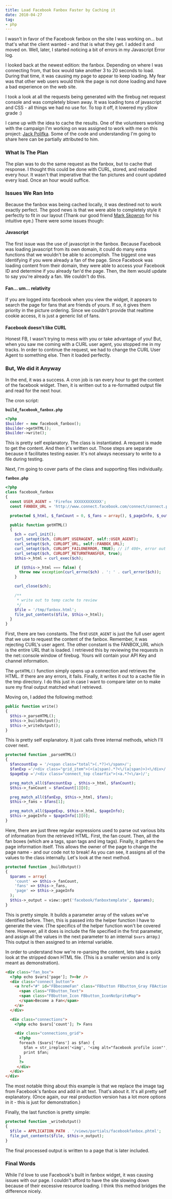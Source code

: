 ```yaml
---
title: Load Facebook Fanbox Faster by Caching it
date: 2010-04-27
tag:
- php
---
```

I wasn't in favor of the Facebook fanbox on the site I was working on... but that's what the client wanted - and that is what they get.  I added it and moved on.  Well, later, I started noticing a bit of errors in my Javascript Error log.  

<!--more-->

I looked back at the newest edition: the fanbox.  Depending on where I was connecting from, that box would take another 3 to 20 seconds to load.  During that time, it was causing my page to appear to keep loading.  My fear was that other web users would think the page is not done loading and have a bad experience on the web site.

I took a look at all the requests being generated with the firebug net request console and was completely blown away.  It was loading tons of javascript and CSS - all things we had no use for.  To top it off, it lowered my ySlow grade :)

I came up with the idea to cache the results.  One of the volunteers working with the campaign I'm working on was assigned to work with me on this project: <a href="http://www.jackpolifka.com/">Jack Polifka</a>.  Some of the code and understanding I'm going to share here can be partially attributed to him.

### What Is The Plan

The plan was to do the same request as the fanbox, but to cache that response.  I thought this could be done with CURL, stored, and reloaded every hour.  It wasn't that imperative that the fan pictures and count updated every load.  Once an hour would suffice.

### Issues We Ran Into

Because the fanbox was being cached locally, it was destined not to work exactly perfect.  The good news is that we were able to completely style it perfectly to fit in our layout (Thank our good friend <a href="http://markskowrondesign.com">Mark Skowron</a> for his intuitive eye.)  There were some issues though:

#### Javascript

The first issue was the use of javascript in the fanbox.  Because Facebook was loading javascript from its own domain, it could do many extra functions that we wouldn't be able to accomplish.  The biggest one was identifying if you were already a fan of the page.  Since Facebook was loading content from their domain, they were able to access your Facebook ID and determine if you already fan'd the page.  Then, the item would update to say you're already a fan.  We couldn't do this.

#### Fan... um... relativity

If you are logged into facebook when you view the widget, it appears to search the page for fans that are friends of yours.  If so, it gives them priority in the picture ordering.  Since we couldn't provide that realtime cookie access, it is just a generic list of fans.

#### Facebook doesn't like CURL

Honest FB, I wasn't trying to mess with you or take advantage of you!  But, when you saw me coming with a CURL user agent, you stopped me in my tracks.  In order to continue the request, we had to change the CURL User Agent to something else.  Then it loaded perfectly.

### But, We did it Anyway

In the end, it was a success.  A cron job is ran every hour to get the content of the facebook widget.  Then, it is written out to a re-formatted output file and read for the next hour.

The cron script:

**`build_facebook_fanbox.php`**
```php
<?php
$builder = new facebook_fanbox();
$builder->getHTML();
$builder->write();
```

This is pretty self explanatory.  The class is instantiated.  A request is made to get the content.  And then it's written out.  Those steps are separate because it facilitates testing easier. It's not always necessary to write to a file during testing.

Next, I'm going to cover parts of the class and supporting files individually.

**`fanbox.php`**
```php
<?php
class facebook_fanbox
{
  const USER_AGENT = 'Firefox XXXXXXXXXXXX';
  const FANBOX_URL = 'http://www.connect.facebook.com/connect/connect.php?api_key=xxx&channel_url=xxx&id=xxx&name=&width=280&connections=8&stream=0&logobar=1';

  protected $_html, $_fanCount = 0, $_fans = array(), $_pageInfo, $_output;

  public function getHTML()
  {
    $ch = curl_init();
    curl_setopt($ch, CURLOPT_USERAGENT, self::USER_AGENT);
    curl_setopt($ch, CURLOPT_URL, self::FANBOX_URL);
    curl_setopt($ch, CURLOPT_FAILONERROR, TRUE); // if 400+, error out - don't want this
    curl_setopt($ch, CURLOPT_RETURNTRANSFER, true);
    $this->_html = curl_exec($ch);

    if ($this->_html === false) {
      throw new exception(curl_errno($ch) . ': ' . curl_error($ch));
    }

    curl_close($ch);

    /**
     * write out to temp cache to review
     */
    $file = '/tmp/fanbox.html';
    file_put_contents($file, $this->_html);
  }
}
```

First, there are two constants.  The first `USER_AGENT` is just the full user agent that we use to request the content of the fanbox.  Remember, it was rejecting CURL's user agent.  The other constant is the FANBOX_URL which is the entire URL that is loaded.  I retrieved this by reviewing the requests in the net::console window of firebug.  Yours will contain your API Key and channel information.

The `getHTML()` function simply opens up a connection and retrieves the HTML.  If there are any errors, it fails.  Finally, it writes it out to a cache file in the tmp directory.  I do this just in case I want to compare later on to make sure my final output matched what I retrieved.

Moving on, I added the following method:

```php
public function write()
{
  $this->_parseHTML();
  $this->_buildOutput();
  $this->_writeOutput();
}
```

This is pretty self explanatory. It just calls three internal methods, which I'll cover next.

```php
protected function _parseHTML()
{
  $fancountExp = '/<span class="total">(.*?)<\/span>/';
  $fanExp ='/<div class="grid_item">(<(a|span).*?<\/(a|span)>)<\/div>/';
  $pageExp ='/<div class="connect_top clearfix">(<a.*?<\/a>)/';

  preg_match_all($fancountExp , $this->_html, $fanCount);
  $this->_fanCount = $fanCount[1][0];

  preg_match_all($fanExp, $this->_html, $fans);
  $this->_fans = $fans[1];

  preg_match_all($pageExp, $this->_html, $pageInfo);
  $this->_pageInfo = $pageInfo[1][0];
}
```

Here, there are just three regular expressions used to parse out various bits of information from the retrieved HTML.  First, the fan count.  Then, all the fan boxes (which are a tags, span tags and img tags).  Finally, it gathers the page information itself.  This allows the owner of the page to change the page name - and our code not to break!  As you can see, it assigns all of the values to the class internally.  Let's look at the next method.

```php
protected function _buildOutput()
{
  $params = array(
    'count' => $this->_fanCount, 
    'fans' => $this->_fans, 
    'page' => $this->_pageInfo
  );
  $this->_output = view::get('facebook/fanboxtemplate', $params);
}
```

This is pretty simple.  It builds a parameter array of the values we've identified before.  Then, this is passed into the helper function I have to generate the view.  (The specifics of the helper function won't be covered here.  However, all it does is include the file specified in the first parameter, and assign all the values in the next parameter to an internal `$vars` array.)  This output is then assigned to an internal variable.

In order to understand how we're re-parsing the content, lets take a quick look at the stripped down HTML file.  (This is a smaller version and is only meant as demonstration).

```html
<div class="fan_box">
  <?php echo $vars['page']; ?><br />
  <div class="connect_button">
    <a href="#" id="FBbecomeFan" class="FBbutton FBbutton_Gray FBActionButton">
      <span class="FBbutton_Text">
      <span class="FBbutton_Icon FBbutton_IconNoSpriteMap">
      </span>Become a Fan</span>
    </a>
  </div>

  <div class="connections">
    <?php echo $vars['count']; ?> Fans

    <div class="connections_grid">
      <?php
      foreach ($vars['fans'] as $fan) {
        $fan = str_ireplace('<img', '<img alt="facebook profile icon"', $fan);
        print $fan;
      }
      ?>
     </div>
  </div>
</div>
```

The most notable thing about this example is that we replace the image tag from Facebook's fanbox and add in alt text. That's about it.  It's all pretty self explanatory.  (Once again, our real production version has a lot more options in it - this is just for demonstration.)

Finally, the last function is pretty simple:

```php
protected function _writeOutput()
{
  $file = APPLICATION_PATH . '/views/partials/facebookfanbox.phtml';
  file_put_contents($file, $this->_output);
}
```

The final processed output is written to a page that is later included.

### Final Words
While I'd love to use Facebook's built in fanbox widget, it was causing issues with our page.  I couldn't afford to have the site slowing down because of their excessive resource loading.  I think this method bridges the difference nicely.
